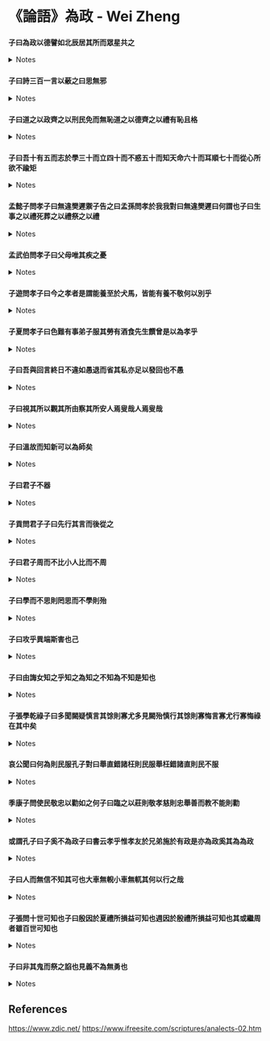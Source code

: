 # 《論語》為政 - Wei Zheng
### `子曰為政以德譬如北辰居其所而眾星共之`

<details><summary>Notes</summary>

</details>

### `子曰詩三百一言以蔽之曰思無邪`

<details><summary>Notes</summary>

</details>

### `子曰道之以政齊之以刑民免而無恥道之以德齊之以禮有恥且格`

<details><summary>Notes</summary>

</details>

### `子曰吾十有五而志於學三十而立四十而不惑五十而知天命六十而耳順七十而從心所欲不踰矩`

<details><summary>Notes</summary>

</details>

### `孟懿子問孝子曰無違樊遲禦子告之曰孟孫問孝於我我對曰無違樊遲曰何謂也子曰生事之以禮死葬之以禮祭之以禮`

<details><summary>Notes</summary>

</details>

### `孟武伯問孝子曰父母唯其疾之憂`

<details><summary>Notes</summary>

</details>

### `子遊問孝子曰今之孝者是謂能養至於犬馬，皆能有養不敬何以別乎`

<details><summary>Notes</summary>

</details>

### `子夏問孝子曰色難有事弟子服其勞有酒食先生饌曾是以為孝乎`

<details><summary>Notes</summary>

</details>

### `子曰吾與回言終日不違如愚退而省其私亦足以發回也不愚`

<details><summary>Notes</summary>

</details>

### `子曰視其所以觀其所由察其所安人焉叟哉人焉叟哉`

<details><summary>Notes</summary>

</details>

### `子曰溫故而知新可以為師矣`

<details><summary>Notes</summary>

</details>

### `子曰君子不器`

<details><summary>Notes</summary>

</details>

### `子貢問君子子曰先行其言而後從之`

<details><summary>Notes</summary>

</details>

### `子曰君子周而不比小人比而不周`

<details><summary>Notes</summary>

</details>

### `子曰學而不思則罔思而不學則殆`

<details><summary>Notes</summary>

</details>

### `子曰攻乎異端斯害也己`

<details><summary>Notes</summary>

</details>

### `子曰由誨女知之乎知之為知之不知為不知是知也`

<details><summary>Notes</summary>

</details>

### `子張學乾祿子曰多聞闕疑慎言其馀則寡尤多見闕殆慎行其馀則寡悔言寡尤行寡悔祿在其中矣`

<details><summary>Notes</summary>

</details>

### `哀公聞曰何為則民服孔子對曰舉直錯諸枉則民服舉枉錯諸直則民不服`

<details><summary>Notes</summary>

</details>

### `季康子問使民敬忠以勸如之何子曰臨之以莊則敬孝慈則忠舉善而教不能則勸`

<details><summary>Notes</summary>

</details>

### `或謂孔子曰子奚不為政子曰書云孝乎惟孝友於兄弟施於有政是亦為政奚其為為政`

<details><summary>Notes</summary>

</details>

### `子曰人而無信不知其可也大車無輗小車無軏其何以行之哉`

<details><summary>Notes</summary>

</details>

### `子張問十世可知也子曰殷因於夏禮所損益可知也週因於殷禮所損益可知也其或繼周者雖百世可知也`

<details><summary>Notes</summary>

</details>

### `子曰非其鬼而祭之諂也見義不為無勇也`

<details><summary>Notes</summary>

</details>

## References
https://www.zdic.net/
https://www.ifreesite.com/scriptures/analects-02.htm
